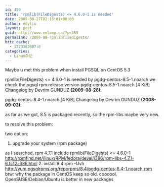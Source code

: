 ```yaml
---
id: 459
title: 'rpmlib(FileDigests) <= 4.6.0-1 is needed'
date: 2009-09-27T02:16:01+00:00
author: edyliu
layout: post
guid: http://www.enlamp.cn/?p=459
permalink: /2009-09-rpmlibfiledigests/
bttc_cache:
  - 1273362687:0
categories:
  - Linux杂记
---
```

Maybe u met this problem when install PGSQL on CentOS 5.3
  
rpmlib(FileDigests) <= 4.6.0-1 is needed by pgdg-centos-8.5-1.noarch we check the pgsql rpm release version pgdg-centos-8.5-1.noarch [4 KiB] Changelog by Devrim GUNDUZ **(2009-08-26)**:
  
pgdg-centos-8.4-1.noarch [4 KiB] Changelog by Devrim GUNDUZ **(2008-09-03)**:
  
as far as we got, 8.5 is packaged recently, so the rpm-libs maybe very new.

to resolve this problem:

two option:
  
1. upgrade your system (rpm package)
  
as I searched, rpm 4.7.1 include rpmlib(FileDigests) <= 4.6.0-1 http://rpmfind.net//linux/RPM/fedora/devel/i386/rpm-libs-4.7.1-6.fc12.i686.html 2. install 8.4 rpm -Uvh http://yum.pgsqlrpms.org/reporpms/8.4/pgdg-centos-8.4-1.noarch.rpm btw: why the package in CentOS keep so old. coooool. OpenSUSE/Debian/Ubuntu is better in new packages